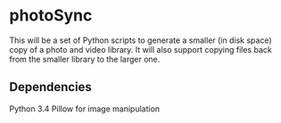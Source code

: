 # photoSync
This will be a set of Python scripts to generate a smaller (in disk space) copy of a photo and video library. It will also support copying files back from the smaller library to the larger one. 

## Dependencies 
Python 3.4
Pillow for image manipulation
